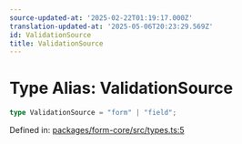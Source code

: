 ```yaml
---
source-updated-at: '2025-02-22T01:19:17.000Z'
translation-updated-at: '2025-05-06T20:23:29.569Z'
id: ValidationSource
title: ValidationSource
---
```


<!-- DO NOT EDIT: this page is autogenerated from the type comments -->

# Type Alias: ValidationSource

```ts
type ValidationSource = "form" | "field";
```

Defined in: [packages/form-core/src/types.ts:5](https://github.com/TanStack/form/blob/main/packages/form-core/src/types.ts#L5)

